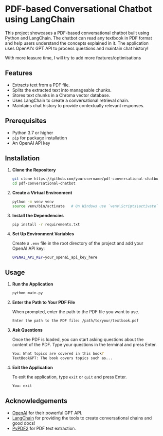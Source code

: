 # PDF-based Conversational Chatbot using LangChain

This project showcases a PDF-based conversational chatbot built using Python and LangChain. The chatbot can read any textbook in PDF format and help users understand the concepts explained in it. The application uses OpenAI's GPT API to process questions and maintain chat history!

With more leasure time, I will try to add more features/optimisations

## Features

- Extracts text from a PDF file.
- Splits the extracted text into manageable chunks.
- Stores text chunks in a Chroma vector database.
- Uses LangChain to create a conversational retrieval chain.
- Maintains chat history to provide contextually relevant responses.

## Prerequisites

- Python 3.7 or higher
- `pip` for package installation
- An OpenAI API key

## Installation

1. **Clone the Repository**

   ```sh
   git clone https://github.com/yourusername/pdf-conversational-chatbot.git
   cd pdf-conversational-chatbot
   ```

2. **Create a Virtual Environment**

   ```sh
   python -m venv venv
   source venv/bin/activate   # On Windows use `venv\Scripts\activate`
   ```

3. **Install the Dependencies**

   ```sh
   pip install -r requirements.txt
   ```

4. **Set Up Environment Variables**

   Create a `.env` file in the root directory of the project and add your OpenAI API key:

   ```sh
   OPENAI_API_KEY=your_openai_api_key_here
   ```

## Usage

1. **Run the Application**

   ```sh
   python main.py
   ```

2. **Enter the Path to Your PDF File**

   When prompted, enter the path to the PDF file you want to use.

   ```sh
   Enter the path to the PDF file: /path/to/your/textbook.pdf
   ```

3. **Ask Questions**

   Once the PDF is loaded, you can start asking questions about the content of the PDF. Type your questions in the terminal and press Enter.

   ```sh
   You: What topics are covered in this book?
   TextBookGPT: The book covers topics such as...
   ```

4. **Exit the Application**

   To exit the application, type `exit` or `quit` and press Enter.

   ```sh
   You: exit
   ```

## Acknowledgements

- [OpenAI](https://openai.com/) for their powerful GPT API.
- [LangChain](https://langchain.com/) for providing the tools to create conversational chains and good docs!
- [PyPDF2](https://pythonhosted.org/PyPDF2/) for PDF text extraction.